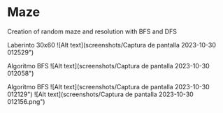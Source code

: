 # Maze
Creation of random maze and resolution with BFS and DFS

Laberinto 30x60
![Alt text](screenshots/Captura de pantalla 2023-10-30 012529")

Algoritmo BFS
![Alt text](screenshots/Captura de pantalla 2023-10-30 012058")

Algoritmo BFS
![Alt text](screenshots/Captura de pantalla 2023-10-30 012129")
![Alt text](screenshots/Captura de pantalla 2023-10-30 012156.png")

